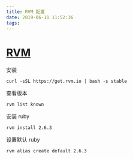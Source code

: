 ```yaml
---
title: RVM 配置
date: 2019-06-11 11:52:36
tags:
---
```


# [RVM](https://github.com/rvm/rvm)

安装

```shell
curl -sSL https://get.rvm.io | bash -s stable
```



查看版本

```shell
rvm list known
```



安装 ruby

```shell
rvm install 2.6.3
```



设置默认 ruby

```shell
rvm alias create default 2.6.3
```